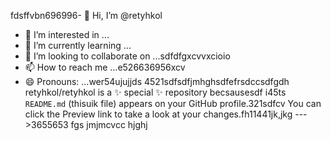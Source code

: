 fdsffvbn696996- 👋 Hi, I’m @retyhkol
- 👀 I’m interested in ...
- 🌱 I’m currently learning ...
- 💞️ I’m looking to collaborate on ...sdfdfgxcvvxcioio
- 📫 How to reach me ...e526636956xcv
- 😄 Pronouns: ...wer54ujujjds
4521sdfsdfjmhghsdfefrsdccsdfgdh
retyhkol/retyhkol is a ✨ special ✨ repository becsausesdf i45ts `README.md` (thisuik file) appears on your GitHub profile.321sdfcv
You can click the Preview link to take a look at your changes.fh11441jk,jkg
--->3655653
fgs
jmjmcvcc
hjghj
